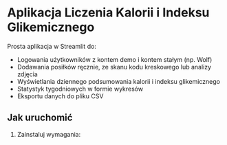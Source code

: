 # Aplikacja Liczenia Kalorii i Indeksu Glikemicznego

Prosta aplikacja w Streamlit do:

- Logowania użytkowników z kontem demo i kontem stałym (np. Wolf)
- Dodawania posiłków ręcznie, ze skanu kodu kreskowego lub analizy zdjęcia
- Wyświetlania dziennego podsumowania kalorii i indeksu glikemicznego
- Statystyk tygodniowych w formie wykresów
- Eksportu danych do pliku CSV

## Jak uruchomić

1. Zainstaluj wymagania:

